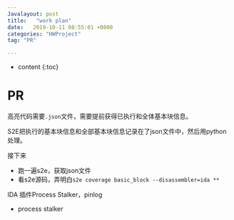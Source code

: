 ```yaml
---
Javalayout: post
title:   "work plan"
date:   2019-10-11 08:55:01 +0800
categories: "HWProject"
tag: "PR"

---
```


* content
{:toc}




# PR

高亮代码需要`.json`文件，需要提前获得已执行和全体基本块信息。

S2E把执行的基本块信息和全部基本块信息记录在了json文件中，然后用python处理。

接下来

* 跑一遍s2e，获取json文件
* 看s2e源码，弄明白`s2e coverage basic_block --disassembler=ida **`

IDA 插件Process Stalker，pinlog

* process stalker

